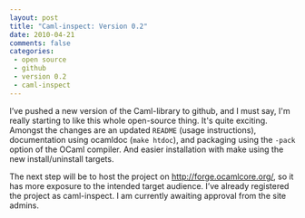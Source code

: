 ```yaml
---
layout: post
title: "Caml-inspect: Version 0.2"
date: 2010-04-21
comments: false
categories:
 - open source
 - github
 - version 0.2
 - caml-inspect
---
```


I’ve pushed a new version of the Caml-library to github, and I must
say, I'm really starting to like this whole open-source thing. It's
quite exciting. Amongst the changes are an updated `README` (usage
instructions), documentation using ocamldoc (`make htdoc`), and
packaging using the `-pack` option of the OCaml compiler. And easier
installation with make using the new install/uninstall targets.

The next step will be to host the project on
http://forge.ocamlcore.org/, so it has more exposure to the intended
target audience. I’ve already registered the project as
caml-inspect. I am currently awaiting approval from the site admins.
